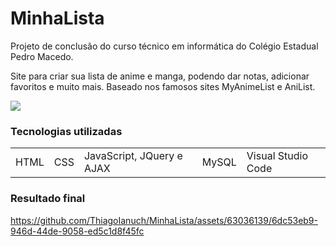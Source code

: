 <h1>MinhaLista</h1> 

Projeto de conclusão do curso técnico em informática do Colégio Estadual Pedro Macedo.

Site para criar sua lista de anime e manga, podendo dar notas, adicionar favoritos e muito mais. Baseado nos famosos sites MyAnimeList e AniList.

<img src="https://i.imgur.com/9j8mKvL.png">

<h3>Tecnologias utilizadas</h3>
<table>
  <tr>
    <td>HTML</td>
    <td>CSS</td>
    <td>JavaScript, JQuery e AJAX</td>
    <td>MySQL</td>
    <td>Visual Studio Code</td>
  </tr>
</table>

<h3>Resultado final</h3>

https://github.com/ThiagoIanuch/MinhaLista/assets/63036139/6dc53eb9-946d-44de-9058-ed5c1d8f45fc


